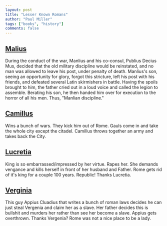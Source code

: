 ```yaml
--- 
layout: post
title: "Lesser Known Romans"
author: "Paul Miller"
tags: ["books", "history"]
comments: false
---
```


## [Malius](https://en.wikipedia.org/wiki/Titus_Manlius_Torquatus_(consul_347_BC))

During the conduct of the war, Manlius and his co-consul, Publius Decius Mus, decided that the old military discipline would be reinstated, and no man was allowed to leave his post, under penalty of death. Manlius's son, seeing an opportunity for glory, forgot this stricture, left his post with his friends, and defeated several Latin skirmishers in battle. Having the spoils brought to him, the father cried out in a loud voice and called the legion to assemble. Berating his son, he then handed him over for execution to the horror of all his men. Thus, "Manlian discipline."

## [Camillus](https://en.wikipedia.org/wiki/Marcus_Furius_Camillus)
Wins a bunch of wars. They kick him out of Rome. Gauls come in and take the whole city except the citadel. Camillus throws together an army and takes back the City.


## [Lucretia](https://en.wikipedia.org/wiki/Lucretia)
King is so embarrassed/impressed by her virtue. Rapes her. She demands vengance and kills herself in front of her husband and Father.
Rome gets rid of it's king for a couple 100 years. Republic! Thanks Lucretia. 

## [Verginia](https://en.wikipedia.org/wiki/Verginia)
This guy Appius Cluadius that writes a bunch of roman laws decides he can just steal Vergenia and claim her as a slave. Her father decides this is bullshit and murders her rather than see her become a slave. 
Appius gets overthrown. Thanks Vergenia? Rome was not a nice place to be a lady.
